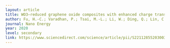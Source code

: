 ```yaml
---
layout: article
title: WO3–reduced graphene oxide composites with enhanced charge transfer for photoelectrochemical conversion
author: Fu, H.-C.; Varadhan, P.; Tsai, M.-L.; Li, W.; Ding, Q.; Lin, C.-H.; Bonifazi, M.; Fratalocchi, A.; Jin, S.; He, J.-H.*  
journal: Nano Energy	
year: 2020
level: secondary
link: https://www.sciencedirect.com/science/article/pii/S2211285520300355?via%3Dihub
---
```


